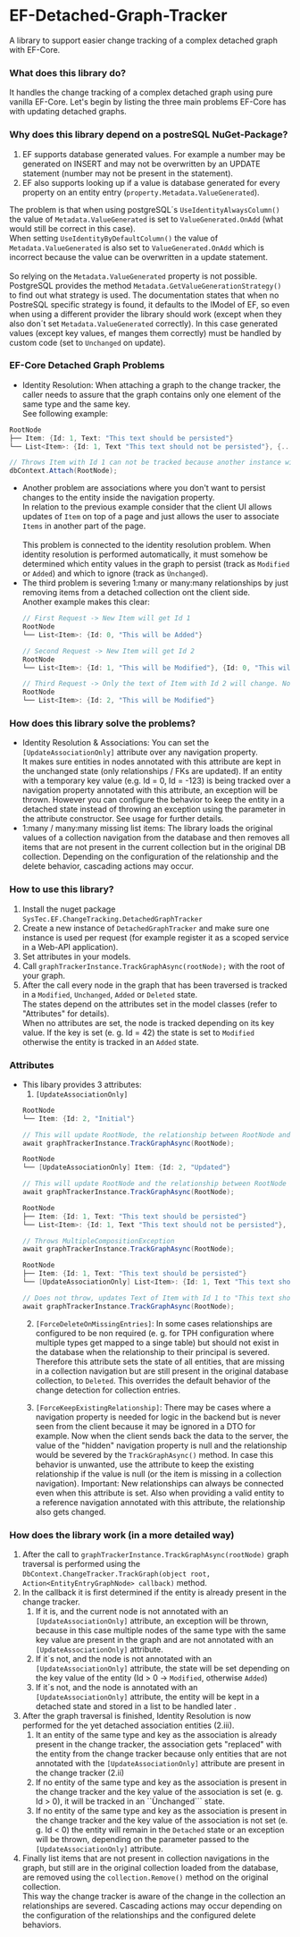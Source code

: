 # EF-Detached-Graph-Tracker
A library to support easier change tracking of a complex detached graph with EF-Core.
### What does this library do?
It handles the change tracking of a complex detached graph using pure vanilla EF-Core.
Let's begin by listing the three main problems EF-Core has with updating detached graphs.

### Why does this library depend on a postreSQL NuGet-Package?
1. EF supports database generated values. For example a number may be generated on INSERT and may not be overwritten by an UPDATE statement (number may not be present in the statement).
2. EF also supports looking up if a value is database generated for every property on an entity entry (```property.Metadata.ValueGenerated```).<br/>

The problem is that when using postgreSQL´s ```UseIdentityAlwaysColumn()``` the value of ```Metadata.ValueGenerated``` is set to ```ValueGenerated.OnAdd``` (what would still be correct in this case).<br/>
When setting ```UseIdentityByDefaultColumn()``` the value of ```Metadata.ValueGenerated``` is also set to ```ValueGenerated.OnAdd``` which is incorrect because the value can be overwritten in a update statement.
<br/> <br/>
So relying on the ```Metadata.ValueGenerated``` property is not possible.<br/> PostgreSQL provides the method ```Metadata.GetValueGenerationStrategy()``` to find out what strategy is used.
The documentation states that when no PostreSQL specific strategy is found, it defaults to the IModel of EF, so even when using a different provider the library should work (except when they also don´t set ```Metadata.ValueGenerated``` correctly).
In this case generated values (except key values, ef manges them correctly) must be handled by custom code (set to ```Unchanged``` on update).

### EF-Core Detached Graph Problems
* Identity Resolution: When attaching a graph to the change tracker, the caller needs to assure that the graph contains only one element of the same type and the same key.<br/>
  See following example:
``` c#
RootNode
├── Item: {Id: 1, Text: "This text should be persisted"}
└── List<Item>: {Id: 1, Text "This text should not be persisted"}, {...}

// Throws Item with Id 1 can not be tracked because another instance with the same key is already tracked...
dbContext.Attach(RootNode);
```
* Another problem are associations where you don't want to persist changes to the entity inside the navigation property.
  <br/>
  In relation to the previous example consider that the client UI allows updates of ```Item``` on top of a page and just allows the user to associate ```Items``` in another part of the page.
  <br/>
  <br/>
  This problem is connected to the identity resolution problem. When identity resolution is performed automatically,
  it must somehow be determined which entity values in the graph to persist (track as ```Modified``` or ```Added```) and which to ignore (track as ```Ùnchanged```).
* The third problem is severing 1:many or many:many relationships by just removing items from a detached collection ont the client side.<br/>
  Another example makes this clear:
  ``` c#
  // First Request -> New Item will get Id 1
  RootNode
  └── List<Item>: {Id: 0, "This will be Added"}

  // Second Request -> New Item will get Id 2
  RootNode
  └── List<Item>: {Id: 1, "This will be Modified"}, {Id: 0, "This will be Added"}

  // Third Request -> Only the text of Item with Id 2 will change. Nothing else. No relationship gets severed.
  RootNode
  └── List<Item>: {Id: 2, "This will be Modified"}
  ```
### How does this library solve the problems?
* Identity Resolution & Associations: You can set the ```[UpdateAssociationOnly]``` attribute over any navigation property. <br/>
  It makes sure entities in nodes annotated with this attribute are kept in the unchanged state (only relationships / FKs are updated).
  If an entity with a temporary key value (e.g. Id = 0, Id = -123) is being tracked over a navigation property annotated with this attribute, an exception will be thrown.
  However you can configure the behavior to keep the entity in a detached state instead of throwing an exception using the parameter in the attribute constructor. See usage for further details.
* 1:many / many:many missing list items: The library loads the original values of a collection navigation from the database and then removes all items that are not present in the current collection but in the original DB collection.
  Depending on the configuration of the relationship and the delete behavior, cascading actions may occur.

### How to use this library?
1. Install the nuget package ```SysTec.EF.ChangeTracking.DetachedGraphTracker```
2. Create a new instance of ```DetachedGraphTracker``` and make sure one instance is used per request (for example register it as a scoped service in a Web-API application).
3. Set attributes in your models.
4. Call ```graphTrackerInstance.TrackGraphAsync(rootNode);``` with the root of your graph.
5. After the call every node in the graph that has been traversed is tracked in a ```Modified```, ```Unchanged```, ```Added``` or ```Deleted``` state. <br/>
   The states depend on the attributes set in the model classes (refer to "Attributes" for details). <br/>
   When no attributes are set, the node is tracked depending on its key value. If the key is set (e. g. Id = 42) the state is set to ```Modified``` otherwise the entity is tracked in an ```Added``` state.

### Attributes
* This libary provides 3 attributes:
  1. ```[UpdateAssociationOnly]```
   ``` c#
   RootNode
   └── Item: {Id: 2, "Initial"}

   // This will update RootNode, the relationship between RootNode and Item and the text of Item with Id 2.
   await graphTrackerInstance.TrackGraphAsync(RootNode);

   RootNode
   └── [UpdateAssociationOnly] Item: {Id: 2, "Updated"}

   // This will update RootNode and the relationship between RootNode and Item. The text is not being updated.
   await graphTrackerInstance.TrackGraphAsync(RootNode);
   ```
   ``` c#
   RootNode
   ├── Item: {Id: 1, Text: "This text should be persisted"}
   └── List<Item>: {Id: 1, Text "This text should not be persisted"}, {...}
  
   // Throws MultipleCompositionException
   await graphTrackerInstance.TrackGraphAsync(RootNode);

   RootNode
   ├── Item: {Id: 1, Text: "This text should be persisted"}
   └── [UpdateAssociationOnly] List<Item>: {Id: 1, Text "This text should not be persisted"}, {...}
  
   // Does not throw, updates Text of Item with Id 1 to "This text should be persisted" and updates both relationships between Item and RootNode.
   await graphTrackerInstance.TrackGraphAsync(RootNode);
   ```
  2. ```[ForceDeleteOnMissingEntries]```: In some cases relationships are configured to be non required (e. g. for TPH configuration where multiple types get mapped to a singe table) but should not exist in the database when the relationship to their principal is severed. <br/>
     Therefore this attribute sets the state of all entities, that are missing in a collection navigation but are still present in the original database collection, to ```Deleted```. This overrides the default behavior of the change detection for collection entries.
  
  4. ```[ForceKeepExistingRelationship]```: There may be cases where a navigation property is needed for logic in the backend but is never seen from the client because it may be ignored in a DTO for example.
     Now when the client sends back the data to the server, the value of the "hidden" navigation property is null and the relationship would be severed by the ```TrackGraphAsync()``` method.
     In case this behavior is unwanted, use the attribute to keep the existing relationship if the value is null (or the item is missing in a collection navigation).
     Important: New relationships can always be connected even when this attribute is set. Also when providing a valid entity to a reference navigation annotated with this attribute, the relationship also gets changed.

### How does the library work (in a more detailed way)
1. After the call to ```graphTrackerInstance.TrackGraphAsync(rootNode)``` graph traversal is performed using the ```DbContext.ChangeTracker.TrackGraph(object root,  Action<EntityEntryGraphNode> callback)``` method.
2. In the callback it is first determined if the entity is already present in the change tracker.
   1. If it is, and the current node is not annotated with an ```[UpdateAssociationOnly]``` attribute, an exception will be thrown, because in this case multiple nodes of the same type with the same key value are present in the graph and are not annotated with an ```[UpdateAssociationOnly]``` attribute.<br/>
   2. If it´s not, and the node is not annotated with an ```[UpdateAssociationOnly]``` attribute, the state will be set depending on the key value of the entity (Id > 0 -> ```Modified```, otherwise ```Added```) <br/>
   3. If it´s not, and the node is annotated with an ```[UpdateAssociationOnly]``` attribute, the entity will be kept in a detached state and stored in a list to be handled later .
3. After the graph traversal is finished, Identity Resolution is now performed for the yet detached association entities (2.iii).
   1. It an entity of the same type and key as the association is already present in the change tracker, the association gets "replaced" with the entity from the change tracker because only entities that are not annotated with the ```[UpdateAssociationOnly]``` attribute are present in the change tracker (2.ii)
   2. If no entity of the same type and key as the association is present in the change tracker and the key value of the association is set (e. g. Id > 0), it will be tracked in an ``Ùnchanged``` state.
   3. If no entity of the same type and key as the association is present in the change tracker and the key value of the association is not set (e. g. Id < 0) the entity will remain in the ```Detached``` state or an exception will be thrown, depending on the parameter passed to the ```[UpdateAssociationOnly]``` attribute.
4. Finally list items that are not present in collection navigations in the graph, but still are in the original collection loaded from the database, are removed using the ```collection.Remove()``` method on the original collection. <br/>
   This way the change tracker is aware of the change in the collection an relationships are severed. Cascading actions may occur depending on the configuration of the relationships and the configured delete behaviors.
